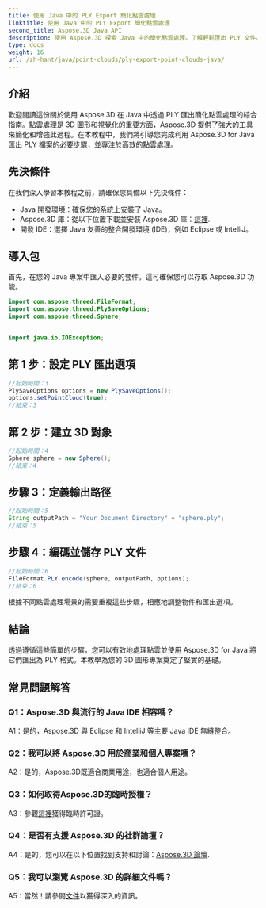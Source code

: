 ```yaml
---
title: 使用 Java 中的 PLY Export 簡化點雲處理
linktitle: 使用 Java 中的 PLY Export 簡化點雲處理
second_title: Aspose.3D Java API
description: 使用 Aspose.3D 探索 Java 中的簡化點雲處理。了解輕鬆匯出 PLY 文件。透過我們的逐步指南來提升您的 3D 圖形專案。
type: docs
weight: 16
url: /zh-hant/java/point-clouds/ply-export-point-clouds-java/
---
```

## 介紹

歡迎閱讀這份關於使用 Aspose.3D 在 Java 中透過 PLY 匯出簡化點雲處理的綜合指南。點雲處理是 3D 圖形和視覺化的重要方面，Aspose.3D 提供了強大的工具來簡化和增強此過程。在本教程中，我們將引導您完成利用 Aspose.3D for Java 匯出 PLY 檔案的必要步驟，並專注於高效的點雲處理。

## 先決條件

在我們深入學習本教程之前，請確保您具備以下先決條件：

- Java 開發環境：確保您的系統上安裝了 Java。
-  Aspose.3D 庫：從以下位置下載並安裝 Aspose.3D 庫：[這裡](https://releases.aspose.com/3d/java/).
- 開發 IDE：選擇 Java 友善的整合開發環境 (IDE)，例如 Eclipse 或 IntelliJ。

## 導入包

首先，在您的 Java 專案中匯入必要的套件。這可確保您可以存取 Aspose.3D 功能。

```java
import com.aspose.threed.FileFormat;
import com.aspose.threed.PlySaveOptions;
import com.aspose.threed.Sphere;


import java.io.IOException;
```

## 第 1 步：設定 PLY 匯出選項

```java
//起始時間：3
PlySaveOptions options = new PlySaveOptions();
options.setPointCloud(true);
//結束：3
```

## 第 2 步：建立 3D 對象

```java
//起始時間：4
Sphere sphere = new Sphere();
//結束：4
```

## 步驟 3：定義輸出路徑

```java
//起始時間：5
String outputPath = "Your Document Directory" + "sphere.ply";
//結束：5
```

## 步驟 4：編碼並儲存 PLY 文件

```java
//起始時間：6
FileFormat.PLY.encode(sphere, outputPath, options);
//結束：6
```

根據不同點雲處理場景的需要重複這些步驟，相應地調整物件和匯出選項。

## 結論

透過遵循這些簡單的步驟，您可以有效地處理點雲並使用 Aspose.3D for Java 將它們匯出為 PLY 格式。本教學為您的 3D 圖形專案奠定了堅實的基礎。

## 常見問題解答

### Q1：Aspose.3D 與流行的 Java IDE 相容嗎？

A1：是的，Aspose.3D 與 Eclipse 和 IntelliJ 等主要 Java IDE 無縫整合。

### Q2：我可以將 Aspose.3D 用於商業和個人專案嗎？

A2：是的，Aspose.3D既適合商業用途，也適合個人用途。

### Q3：如何取得Aspose.3D的臨時授權？

 A3：參觀[這裡](https://purchase.aspose.com/temporary-license/)獲得臨時許可證。

### Q4：是否有支援 Aspose.3D 的社群論壇？

 A4：是的，您可以在以下位置找到支持和討論：[Aspose.3D 論壇](https://forum.aspose.com/c/3d/18).

### Q5：我可以瀏覽 Aspose.3D 的詳細文件嗎？

 A5：當然！請參閱[文件](https://reference.aspose.com/3d/java/)以獲得深入的資訊。